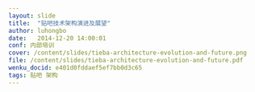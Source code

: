 ```yaml
---
layout: slide
title:  "贴吧技术架构演进及展望"
author: luhongbo
date:   2014-12-20 14:00:01
conf: 内部培训
cover: /content/slides/tieba-architecture-evolution-and-future.png
file: /content/slides/tieba-architecture-evolution-and-future.pdf
wenku_docid: e401d0fddaef5ef7bb0d3c65
tags: 贴吧 架构
---
```

